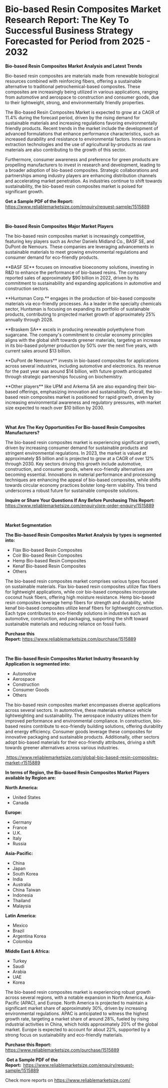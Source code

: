 <p><h1>Bio-based Resin Composites Market Research Report: The Key To Successful Business Strategy Forecasted for Period from 2025 - 2032</h1></p><p><strong>Bio-based Resin Composites Market Analysis and Latest Trends</strong></p>
<p><p>Bio-based resin composites are materials made from renewable biological resources combined with reinforcing fibers, offering a sustainable alternative to traditional petrochemical-based composites. These composites are increasingly being utilized in various applications, ranging from automotive and aerospace to construction and consumer goods, due to their lightweight, strong, and environmentally friendly properties.</p><p>The Bio-based Resin Composites Market is expected to grow at a CAGR of 11.4% during the forecast period, driven by the rising demand for sustainable materials and increasing regulations favoring environmentally friendly products. Recent trends in the market include the development of advanced formulations that enhance performance characteristics, such as increased durability and resistance to environmental factors. Innovations in extraction technologies and the use of agricultural by-products as raw materials are also contributing to the growth of this sector.</p><p>Furthermore, consumer awareness and preference for green products are propelling manufacturers to invest in research and development, leading to a broader adoption of bio-based composites. Strategic collaborations and partnerships among industry players are enhancing distribution channels and accelerating market penetration. As industries continue to shift towards sustainability, the bio-based resin composites market is poised for significant growth.</p></p>
<p><strong>Get a Sample PDF of the Report:&nbsp;</strong> <a href="https://www.reliablemarketsize.com/enquiry/request-sample/1515889?utm_campaign=3348&utm_medium=2&utm_source=Github&utm_content=ia&utm_term=29032025&utm_id=bio-based-resin-composites">https://www.reliablemarketsize.com/enquiry/request-sample/1515889</a></p>
<p>&nbsp;</p>
<p><strong>Bio-based Resin Composites Major Market Players</strong></p>
<p><p>The bio-based resin composites market is increasingly competitive, featuring key players such as Archer Daniels Midland Co., BASF SE, and DuPont de Nemours. These companies are leveraging advancements in sustainable materials to meet growing environmental regulations and consumer demand for eco-friendly products.</p><p>**BASF SE** focuses on innovative bioeconomy solutions, investing in R&D to enhance the performance of bio-based resins. The company reported sales of approximately $90 billion in 2022, driven by its commitment to sustainability and expanding applications in automotive and construction sectors.</p><p>**Huntsman Corp.** engages in the production of bio-based composite materials via eco-friendly processes. As a leader in the specialty chemicals sector, Huntsman is focusing on expanding its portfolio of sustainable products, contributing to projected market growth of approximately 25% annually through 2028.</p><p>**Braskem SA** excels in producing renewable polyethylene from sugarcane. The company's commitment to circular economy principles aligns with the global shift towards greener materials, targeting an increase in its bio-based polymer production by 50% over the next five years, with current sales around $13 billion.</p><p>**DuPont de Nemours** invests in bio-based composites for applications across several industries, including automotive and electronics. Its revenue for the past year was around $14 billion, with future growth anticipated through strategic partnerships focusing on biochemistry.</p><p>**Other players** like UPM and Arkema SA are also expanding their bio-based offerings, emphasizing innovation and sustainability. Overall, the bio-based resin composites market is positioned for rapid growth, driven by increasing environmental awareness and regulatory pressures, with market size expected to reach over $10 billion by 2030.</p></p>
<p>&nbsp;</p>
<p><strong>What Are The Key Opportunities For Bio-based Resin Composites Manufacturers?</strong></p>
<p><p>The bio-based resin composites market is experiencing significant growth, driven by increasing consumer demand for sustainable products and stringent environmental regulations. In 2023, the market is valued at approximately $5 billion and is projected to grow at a CAGR of over 12% through 2030. Key sectors driving this growth include automotive, construction, and consumer goods, where eco-friendly alternatives are becoming essential. Innovations in material performance and processing techniques are enhancing the appeal of bio-based composites, while shifts towards circular economy practices bolster long-term viability. This trend underscores a robust future for sustainable composite solutions.</p></p>
<p><strong>Inquire or Share Your Questions If Any Before Purchasing This Report:</strong> <a href="https://www.reliablemarketsize.com/enquiry/pre-order-enquiry/1515889?utm_campaign=3348&utm_medium=2&utm_source=Github&utm_content=ia&utm_term=29032025&utm_id=bio-based-resin-composites">https://www.reliablemarketsize.com/enquiry/pre-order-enquiry/1515889</a></p>
<p>&nbsp;</p>
<p><strong>Market Segmentation</strong></p>
<p><strong>The Bio-based Resin Composites Market Analysis by types is segmented into:</strong></p>
<p><ul><li>Flax Bio-based Resin Composites</li><li>Coir Bio-based Resin Composites</li><li>Hemp Bio-based Resin Composites</li><li>Kenaf Bio-based Resin Composites</li><li>Others</li></ul></p>
<p><p>The bio-based resin composites market comprises various types focused on sustainable materials. Flax bio-based resin composites utilize flax fibers for lightweight applications, while coir bio-based composites incorporate coconut husk fibers, offering high moisture resistance. Hemp bio-based resin composites leverage hemp fibers for strength and durability, while kenaf bio-based composites utilize kenaf fibers for lightweight construction. Each type contributes to eco-friendly solutions in industries such as automotive, construction, and packaging, supporting the shift toward sustainable materials and reducing reliance on fossil fuels.</p></p>
<p><strong>Purchase this Report:&nbsp;</strong><a href="https://www.reliablemarketsize.com/purchase/1515889?utm_campaign=3348&utm_medium=2&utm_source=Github&utm_content=ia&utm_term=29032025&utm_id=bio-based-resin-composites">https://www.reliablemarketsize.com/purchase/1515889</a></p>
<p>&nbsp;</p>
<p><strong>The Bio-based Resin Composites Market Industry Research by Application is segmented into:</strong></p>
<p><ul><li>Automotive</li><li>Aerospace</li><li>Construction</li><li>Consumer Goods</li><li>Others</li></ul></p>
<p><p>The bio-based resin composites market encompasses diverse applications across several sectors. In automotive, these materials enhance vehicle lightweighting and sustainability. The aerospace industry utilizes them for improved performance and environmental compliance. In construction, bio-based resins contribute to eco-friendly building solutions, offering durability and energy efficiency. Consumer goods leverage these composites for innovative packaging and sustainable products. Additionally, other sectors adopt bio-based materials for their eco-friendly attributes, driving a shift towards greener alternatives across various industries.</p></p>
<p><a href="https://www.reliablemarketsize.com/global-bio-based-resin-composites-market-r1515889?utm_campaign=3348&utm_medium=2&utm_source=Github&utm_content=ia&utm_term=29032025&utm_id=bio-based-resin-composites">&nbsp;https://www.reliablemarketsize.com/global-bio-based-resin-composites-market-r1515889</a></p>
<p><strong>In terms of Region, the Bio-based Resin Composites Market Players available by Region are:</strong></p>
<p>
    <p> <strong> North America: </strong>
        <ul>
            <li>United States</li>
            <li>Canada</li>
        </ul>
        </p> 
    <p> <strong> Europe: </strong>
        <ul>
            <li>Germany</li>
            <li>France</li>
            <li>U.K.</li>
            <li>Italy</li>
            <li>Russia</li>
        </ul>
        </p> 
    <p> <strong> Asia-Pacific: </strong>
        <ul>
            <li>China</li>
            <li>Japan</li>
            <li>South Korea</li>
            <li>India</li>
            <li>Australia</li>
            <li>China Taiwan</li>
            <li>Indonesia</li>
            <li>Thailand</li>
            <li>Malaysia</li>
        </ul>
        </p> 
    <p> <strong> Latin America: </strong>
        <ul>
            <li>Mexico</li>
            <li>Brazil</li>
            <li>Argentina Korea</li>
            <li>Colombia</li>
        </ul>
        </p> 
    <p> <strong> Middle East & Africa: </strong>
        <ul>
            <li>Turkey</li>
            <li>Saudi</li>
            <li>Arabia</li>
            <li>UAE</li>
            <li>Korea</li>
        </ul>
    </p>
    </p>
<p><p>The bio-based resin composites market is experiencing robust growth across several regions, with a notable expansion in North America, Asia-Pacific (APAC), and Europe. North America is projected to maintain a significant market share of approximately 30%, driven by increasing environmental regulations. APAC is anticipated to witness the highest growth rate, targeting a market share of around 28%, fueled by rising industrial activities in China, which holds approximately 20% of the global market. Europe is expected to account for about 22%, supported by a strong focus on sustainability and eco-friendly materials.</p></p>
<p><strong>Purchase this Report: </strong><a href="https://www.reliablemarketsize.com/purchase/1515889?utm_campaign=3348&utm_medium=2&utm_source=Github&utm_content=ia&utm_term=29032025&utm_id=bio-based-resin-composites">https://www.reliablemarketsize.com/purchase/1515889</a></p>
<p>&nbsp;<strong>Get a Sample PDF of the Report:&nbsp;&nbsp;</strong><a href="https://www.reliablemarketsize.com/enquiry/request-sample/1515889?utm_campaign=3348&utm_medium=2&utm_source=Github&utm_content=ia&utm_term=29032025&utm_id=bio-based-resin-composites">https://www.reliablemarketsize.com/enquiry/request-sample/1515889</a></p>
<p><strong></strong></p>
<p>Check more reports on <a href="https://www.reliablemarketsize.com/?utm_campaign=3348&utm_medium=2&utm_source=Github&utm_content=ia&utm_term=29032025&utm_id=bio-based-resin-composites">https://www.reliablemarketsize.com/</a></p>